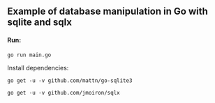 ## Example of database manipulation in Go with sqlite and sqlx

#### Run:

```
go run main.go
```

Install dependencies:

```
go get -u -v github.com/mattn/go-sqlite3

go get -u -v github.com/jmoiron/sqlx
```

